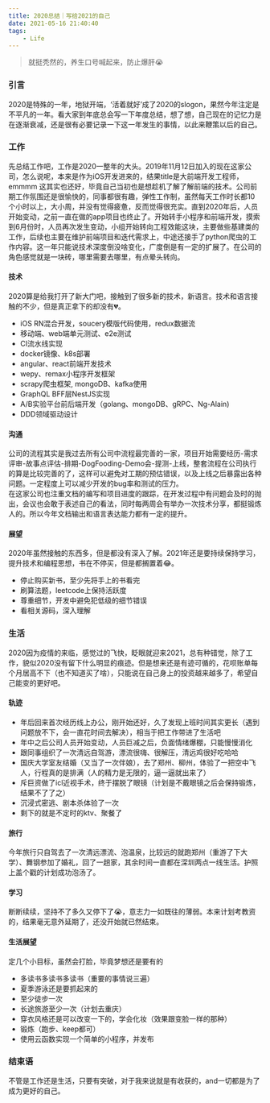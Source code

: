 ```yaml
---
title: 2020总结｜写给2021的自己
date: 2021-05-16 21:40:40
tags: 
    - Life
---
```


> 就挺秃然的，养生口号喊起来，防止爆肝😭



<a name="XPdBN"></a>
### 引言
2020是特殊的一年，地狱开端，‘活着就好’成了2020的slogon，果然今年注定是不平凡的一年。看大家到年底总会写一下年度总结，想了想，自己现在的记忆力是在逐渐衰减，还是很有必要记录一下这一年发生的事情，以此来鞭策以后的自己。<br />

<!--more-->
<a name="cCzpa"></a>
### 工作
先总结工作吧，工作是2020一整年的大头。2019年11月12日加入的现在这家公司，怎么说呢，本来是作为iOS开发进来的，结果title是大前端开发工程师，emmmm 这其实也还好，毕竟自己当初也是想趁机了解了解前端的技术。公司前期工作氛围还是很愉快的，同事都很有趣，弹性工作制，虽然每天工作时长都10个小时以上，大小周，并没有觉得疲惫，反而觉得很充实。直到2020年后，人员开始变动，之前一直在做的app项目也终止了。开始转手小程序和前端开发，摸索到6月份时，人员再次发生变动，小组开始转向工程效能这块，主要做些基建类的工作，后续也主要在维护前端项目和迭代需求上，中途还接手了python爬虫的工作内容。这一年只能说技术深度倒没啥变化，广度倒是有一定的扩展了。在公司的角色感觉就是一块砖，哪里需要去哪里，有点晕头转向。

<a name="eIUn9"></a>
#### 技术
2020算是给我打开了新大门吧，接触到了很多新的技术，新语言。技术和语言接触的不少，但是真正拿下的却没有💔。

- iOS RN混合开发，soucery模版代码使用，redux数据流
- 移动端、web端单元测试、e2e测试
- CI流水线实现
- docker镜像、k8s部署
- angular、react前端开发技术
- wepy、remax小程序开发框架
- scrapy爬虫框架, mongoDB、kafka使用
- GraphQL BFF层NestJS实现
- A/B实验平台前后端开发（golang、mongoDB、gRPC、Ng-Alain)
- DDD领域驱动设计



<a name="1YBi5"></a>
#### 沟通
公司的流程其实是我过去所有公司中流程最完善的一家，项目开始需要经历-需求评审-故事点评估-排期-DogFooding-Demo会-提测-上线，整套流程在公司执行的算是比较完善的了，这样可以避免对工期的预估错误，以及上线之后暴露出各种问题。一定程度上可以减少开发的bug率和测试的压力。<br />在这家公司也注重文档的编写和项目进度的跟踪，在开发过程中有问题会及时的抛出，会议也会敢于表述自己的看法，同时每两周会有举办一次技术分享，都挺锻炼人的。所以今年文档输出和语言表达能力都有一定的提升。<br />

<a name="EaQjm"></a>
#### 展望
2020年虽然接触的东西多，但是都没有深入了解。2021年还是要持续保持学习，提升技术和编程思想，书在不停买，但是都搁置着😂。

- 停止购买新书，至少先将手上的书看完
- 刷算法题，leetcode上保持活跃度
- 尊重细节，开发中避免犯低级的细节错误
- 看相关源码，深入理解



<a name="szFrW"></a>
### 生活
2020因为疫情的来临，感觉过的飞快，眨眼就迎来2021，总有种错觉，除了工作，貌似2020没有留下什么明显的痕迹。但是想来还是有迹可循的，花呗账单每个月居高不下（也不知道买了啥），只能说在自己身上的投资越来越多了，希望自己能变的更好吧。
<a name="4InK2"></a>
#### 轨迹

- 年后回来首次经历线上办公，刚开始还好，久了发现上班时间其实更长（遇到问题放不下，会一直花时间去解决），相当于把工作带进了生活吧
- 年中之后公司人员开始变动，人员巨减之后，负面情绪爆棚，只能慢慢消化
- 跟同事组织了一次清远自驾游，漂流很嗨、很解压，清远鸡很好吃哈哈
- 国庆大学室友结婚（又当了一次伴娘），去了郑州、柳州，体验了一把空中飞人，行程真的是排满（人的精力是无限的，逼一逼就出来了）
- 斥巨资做了icl近视手术，终于摆脱了眼镜（计划是不戴眼镜之后会保持锻炼，结果不了了之）
- 沉浸式密逃、剧本杀体验了一次
- 剩下的就是不定时的ktv、聚餐了
<a name="f8C0t"></a>
#### 旅行
今年旅行只自驾去了一次清远漂流、泡温泉，比较远的就跑郑州（重游了下大学）、舞钢参加了婚礼，回了一趟家，其余时间一直都在深圳两点一线生活。护照上盖个戳的计划成功泡汤了。
<a name="ARAnB"></a>
#### 学习
断断续续，坚持不了多久又停下了😭，意志力一如既往的薄弱。本来计划考教资的，结果毫无意外延期了，还没开始就已然结束。
<a name="iVE7V"></a>
#### 生活展望
定几个小目标，虽然会打脸，毕竟梦想还是要有的

- 多读书多读书多读书（重要的事情说三遍）
- 夏季游泳还是要抓起来的
- 至少徒步一次
- 长途旅游至少一次（计划去重庆）
- 穿衣风格还是可以改变一下的，学会化妆（效果跟变脸一样的那种）
- 锻炼（跑步、keep都可）
- 使用云函数实现一个简单的小程序，并发布



<a name="W7NrL"></a>
### 结束语
不管是工作还是生活，只要有突破，对于我来说就是有收获的，and一切都是为了成为更好的自己。

<a name="vXLRC"></a>
#### 


